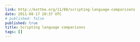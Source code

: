 ```yaml
---
link: http://kottke.org/11/08/scripting-language-comparisons
date: 2011-08-17 20:37 UTC
# published: false
published: true
title: Scripting language comparisons
tags: []
---
```



